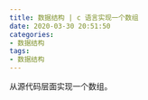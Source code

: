 ```yaml
---
title: 数据结构 | c 语言实现一个数组
date: 2020-03-30 20:51:50
categories:
- 数据结构
tags:
- 数据结构
---
```

从源代码层面实现一个数组。

<!-- more -->

